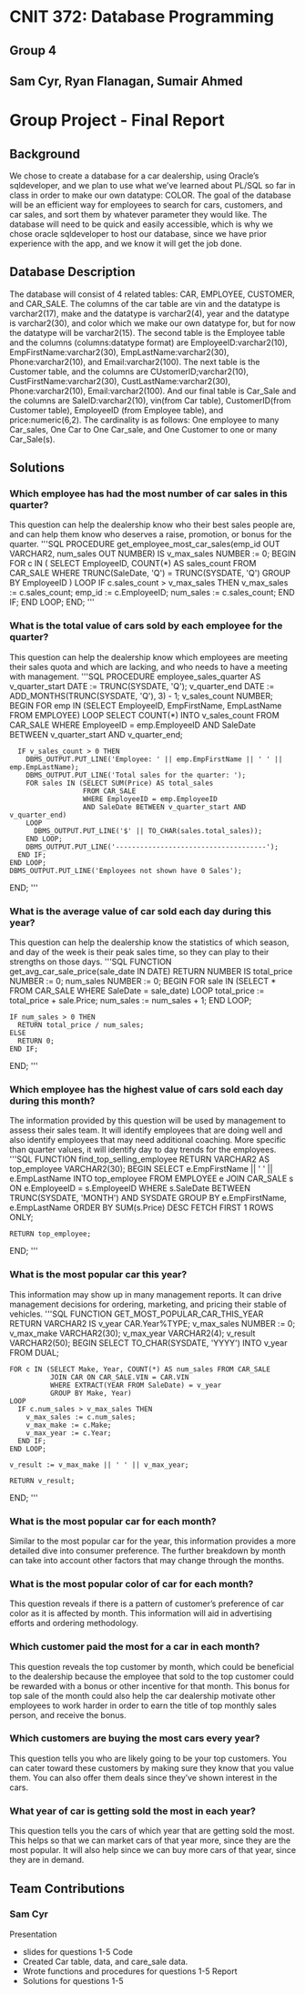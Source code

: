 # CNIT 372: Database Programming
## Group 4
## Sam Cyr, Ryan Flanagan, Sumair Ahmed

# Group Project - Final Report
## Background
We chose to create a database for a car dealership, using Oracle’s sqldeveloper, and we plan to use what we’ve learned about PL/SQL so far in class in order to make our own datatype: COLOR. The goal of the database will be an efficient way for employees to search for cars, customers, and car sales, and sort them by whatever parameter they would like. The database will need to be quick and easily accessible, which is why we chose oracle sqldeveloper to host our database, since we have prior experience with the app, and we know it will get the job done.

## Database Description
The database will consist of 4 related tables: CAR, EMPLOYEE, CUSTOMER, and CAR_SALE. The columns of the car table are vin and the datatype is varchar2(17), make and the datatype is varchar2(4), year and the datatype is varchar2(30), and color which we make our own datatype for, but for now the datatype will be varchar2(15). The second table is the Employee table and the columns (columns:datatype format) are EmployeeID:varchar2(10),  EmpFirstName:varchar2(30), EmpLastName:varchar2(30), Phone:varchar2(10), and Email:varchar2(100). The next table is the Customer table, and the columns are CUstomerID;varchar2(10), CustFirstName:varchar2(30), CustLastName:varchar2(30), Phone:varchar2(10), Email:varchar2(100). And our final table is Car_Sale and the columns are SaleID:varchar2(10), vin(from Car table), CustomerID(from Customer table), EmployeeID (from Employee table), and price:numeric(6,2). The cardinality is as follows: One employee to many Car_sales, One Car to One Car_sale, and One Customer to one or many Car_Sale(s).



## Solutions
### Which employee has had the most number of car sales in this quarter?
This question can help the dealership know who their best sales people are, and can help them know who deserves a raise, promotion, or bonus for the quarter.
'''SQL
PROCEDURE get_employee_most_car_sales(emp_id OUT VARCHAR2, num_sales OUT NUMBER)
  IS
    v_max_sales NUMBER := 0;
  BEGIN
    FOR c IN (
        SELECT EmployeeID, COUNT(*) AS sales_count
        FROM CAR_SALE
        WHERE TRUNC(SaleDate, 'Q') = TRUNC(SYSDATE, 'Q')
        GROUP BY EmployeeID
    ) LOOP
        IF c.sales_count > v_max_sales THEN
            v_max_sales := c.sales_count;
            emp_id := c.EmployeeID;
            num_sales := c.sales_count;
        END IF;
    END LOOP;
  END;
'''

### What is the total value of cars sold by each employee for the quarter?
This question can help the dealership know which employees are meeting their sales quota and which are lacking, and who needs to have a meeting with management.
'''SQL
PROCEDURE employee_sales_quarter
  AS
    v_quarter_start DATE := TRUNC(SYSDATE, 'Q');
    v_quarter_end DATE := ADD_MONTHS(TRUNC(SYSDATE, 'Q'), 3) - 1;
    v_sales_count NUMBER;
  BEGIN
    FOR emp IN (SELECT EmployeeID, EmpFirstName, EmpLastName FROM EMPLOYEE)
    LOOP
      SELECT COUNT(*)
      INTO   v_sales_count
      FROM   CAR_SALE
      WHERE  EmployeeID = emp.EmployeeID
      AND    SaleDate BETWEEN v_quarter_start AND v_quarter_end;

      IF v_sales_count > 0 THEN
        DBMS_OUTPUT.PUT_LINE('Employee: ' || emp.EmpFirstName || ' ' || emp.EmpLastName);
        DBMS_OUTPUT.PUT_LINE('Total sales for the quarter: ');
        FOR sales IN (SELECT SUM(Price) AS total_sales
                      FROM CAR_SALE
                      WHERE EmployeeID = emp.EmployeeID
                      AND SaleDate BETWEEN v_quarter_start AND v_quarter_end)
        LOOP
          DBMS_OUTPUT.PUT_LINE('$' || TO_CHAR(sales.total_sales));
        END LOOP;
        DBMS_OUTPUT.PUT_LINE('-------------------------------------');
      END IF;
    END LOOP;
    DBMS_OUTPUT.PUT_LINE('Employees not shown have 0 Sales');
  END;
'''

### What is the average value of car sold each day during this year?
This question can help the dealership know the statistics of which season, and day of the week is their peak sales time, so they can play to their strengths on those days.
'''SQL
FUNCTION get_avg_car_sale_price(sale_date IN DATE) RETURN NUMBER
  IS
    total_price NUMBER := 0;
    num_sales NUMBER := 0;
  BEGIN
    FOR sale IN (SELECT * FROM CAR_SALE WHERE SaleDate = sale_date)
    LOOP
      total_price := total_price + sale.Price;
      num_sales := num_sales + 1;
    END LOOP;

    IF num_sales > 0 THEN
      RETURN total_price / num_sales;
    ELSE
      RETURN 0;
    END IF;
  END;
'''

### Which employee has the highest value of cars sold each day during this month?
The information provided by this question will be used by management to assess their sales team. It will identify employees that are doing well and also identify employees that may need additional coaching. More specific than quarter values, it will identify day to day trends for the employees.
'''SQL
FUNCTION find_top_selling_employee RETURN VARCHAR2
  AS
    top_employee VARCHAR2(30);
  BEGIN
    SELECT e.EmpFirstName || ' ' || e.EmpLastName INTO top_employee
    FROM EMPLOYEE e
    JOIN CAR_SALE s ON e.EmployeeID = s.EmployeeID
    WHERE s.SaleDate BETWEEN TRUNC(SYSDATE, 'MONTH') AND SYSDATE
    GROUP BY e.EmpFirstName, e.EmpLastName
    ORDER BY SUM(s.Price) DESC
    FETCH FIRST 1 ROWS ONLY;
    
    RETURN top_employee;
  END;
'''

### What is the most popular car this year?
This information may show up in many management reports. It can drive management decisions for ordering, marketing, and pricing their stable of vehicles.
'''SQL
FUNCTION GET_MOST_POPULAR_CAR_THIS_YEAR RETURN VARCHAR2
  IS
    v_year CAR.Year%TYPE;
    v_max_sales NUMBER := 0;
    v_max_make VARCHAR2(30);
    v_max_year VARCHAR2(4);
    v_result VARCHAR2(50);
  BEGIN
    SELECT TO_CHAR(SYSDATE, 'YYYY') INTO v_year FROM DUAL;
    
    FOR c IN (SELECT Make, Year, COUNT(*) AS num_sales FROM CAR_SALE
              JOIN CAR ON CAR_SALE.VIN = CAR.VIN
              WHERE EXTRACT(YEAR FROM SaleDate) = v_year
              GROUP BY Make, Year)
    LOOP
      IF c.num_sales > v_max_sales THEN
        v_max_sales := c.num_sales;
        v_max_make := c.Make;
        v_max_year := c.Year;
      END IF;
    END LOOP;
    
    v_result := v_max_make || ' ' || v_max_year;
    
    RETURN v_result;
  END;
'''


### What is the most popular car for each month?
Similar to the most popular car for the year, this information provides a more detailed dive into consumer preference. The further breakdown by month can take into account other factors that may change through the months.


### What is the most popular color of car for each month?
This question reveals if there is a pattern of customer’s preference of car color as it is affected by month. This information will aid in advertising efforts and ordering methodology.


### Which customer paid the most for a car in each month?
This question reveals the top customer by month, which could be beneficial to the dealership because the employee that sold to the top customer could be rewarded with a bonus or other incentive for that month. This bonus for top sale of the month could also help the car dealership motivate other employees to work harder in order to earn the title of top monthly sales person, and receive the bonus.


### Which customers are buying the most cars every year?
This question tells you who are likely going to be your top customers. You can cater toward these customers by making sure they know that you value them. You can also offer them deals since they’ve shown interest in the cars. 


### What year of car is getting sold the most in each year?
This question tells you the cars of which year that are getting sold the most. This helps so that we can market cars of that year more, since they are the most popular. It will also help since we can buy more cars of that year, since they are in demand. 


## Team Contributions
### Sam Cyr
Presentation
* slides for questions 1-5
Code
* Created Car table, data, and care_sale data.
* Wrote functions and procedures for questions 1-5
Report
* Solutions for questions 1-5

